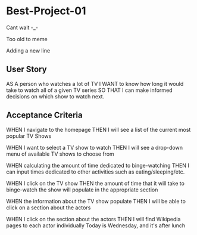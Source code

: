 # Best-Project-01

Cant wait -\_-

Too old to meme

Adding a new line

## User Story
AS A person who watches a lot of TV
I WANT to know how long it would take to watch all of a given TV series
SO THAT I can make informed decisions on which show to watch next.

## Acceptance Criteria

WHEN I navigate to the homepage
THEN I will see a list of the current most popular TV Shows

WHEN I want to select a TV show to watch
THEN I will see a drop-down menu of available TV shows to choose from

WHEN calculating the amount of time dedicated to binge-watching
THEN I can input times dedicated to other activities such as eating/sleeping/etc.

WHEN I click on the TV show
THEN the amount of time that it will take to binge-watch the show will populate in the appropriate section

WHEN the information about the TV show populate
THEN I will be able to click on a section about the actors

WHEN I click on the section about the actors
THEN I will find Wikipedia pages to each actor individually
Today is Wednesday, and it's after lunch



